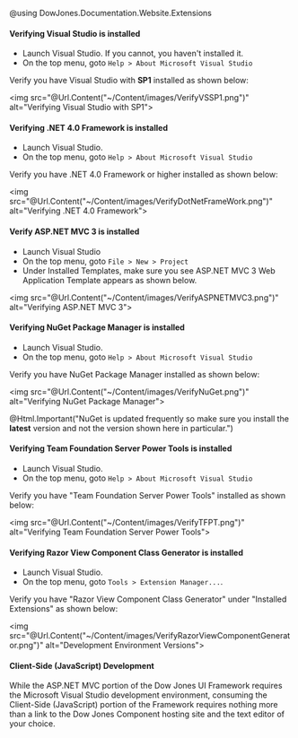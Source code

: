 ﻿@using DowJones.Documentation.Website.Extensions

#### Verifying Visual Studio is installed

* Launch Visual Studio. If you cannot, you haven't installed it.
* On the top menu, goto `Help > About Microsoft Visual Studio`

Verify you have Visual Studio with **SP1** installed as shown below:

<img src="@Url.Content("~/Content/images/VerifyVSSP1.png")" alt="Verifying Visual Studio with SP1">

#### Verifying .NET 4.0 Framework is installed

* Launch Visual Studio. 
* On the top menu, goto `Help > About Microsoft Visual Studio`

Verify you have .NET 4.0 Framework or higher installed as shown below:

<img src="@Url.Content("~/Content/images/VerifyDotNetFrameWork.png")" alt="Verifying .NET 4.0 Framework">

#### Verify ASP.NET MVC 3 is installed

* Launch Visual Studio
* On the top menu, goto `File > New > Project`
* Under Installed Templates, make sure you see ASP.NET MVC 3 Web Application Template appears as shown below.

<img src="@Url.Content("~/Content/images/VerifyASPNETMVC3.png")" alt="Verifying ASP.NET MVC 3">

#### Verifying NuGet Package Manager is installed

* Launch Visual Studio. 
* On the top menu, goto `Help > About Microsoft Visual Studio`

Verify you have NuGet Package Manager installed as shown below:

<img src="@Url.Content("~/Content/images/VerifyNuGet.png")" alt="Verifying NuGet Package Manager">

@Html.Important("NuGet is updated frequently so make sure you install the <b>latest</b> version and not the version shown here in particular.")

#### Verifying Team Foundation Server Power Tools is installed

* Launch Visual Studio. 
* On the top menu, goto `Help > About Microsoft Visual Studio`

Verify you have "Team Foundation Server Power Tools" installed as shown below:

<img src="@Url.Content("~/Content/images/VerifyTFPT.png")" alt="Verifying Team Foundation Server Power Tools">

#### Verifying Razor View Component Class Generator is installed

* Launch Visual Studio. 
* On the top menu, goto `Tools > Extension Manager...`.

Verify you have "Razor View Component Class Generator" under "Installed Extensions" as shown below:

<img src="@Url.Content("~/Content/images/VerifyRazorViewComponentGenerator.png")" alt="Development Environment Versions">

#### Client-Side (JavaScript) Development

While the ASP.NET MVC portion of the Dow Jones UI Framework requires the Microsoft Visual Studio development environment,
consuming the Client-Side (JavaScript) portion of the Framework requires nothing more than a link to the Dow Jones Component hosting site and the text editor of your choice.
